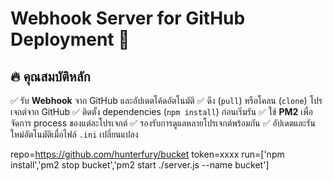 # Webhook Server for GitHub Deployment 🚀

## 🔥 คุณสมบัติหลัก
✅ รับ **Webhook** จาก GitHub และอัปเดตโค้ดอัตโนมัติ
✅ ดึง (`pull`) หรือโคลน (`clone`) โปรเจกต์จาก GitHub
✅ ติดตั้ง dependencies (`npm install`) ก่อนเริ่มรัน
✅ ใช้ **PM2** เพื่อจัดการ process ของแต่ละโปรเจกต์
✅ รองรับการดูแลหลายโปรเจกต์พร้อมกัน
✅ อัปเดตและรันใหม่อัตโนมัติเมื่อไฟล์ `.ini` เปลี่ยนแปลง



repo=https://github.com/hunterfury/bucket
token=xxxx
run=['npm install','pm2 stop bucket','pm2 start ./server.js --name bucket']
